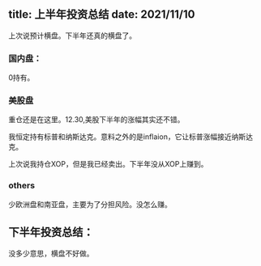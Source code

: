 title:  上半年投资总结
date: 2021/11/10 
-------------------

上次说预计横盘。下半年还真的横盘了。

### 国内盘：
0持有。

### 美股盘
重仓还是在这里。12.30,美股下半年的涨幅其实还不错。

我恒定持有标普和纳斯达克。意料之外的是inflaion，它让标普涨幅接近纳斯达克。 

上次说我持仓XOP，但是我已经卖出。下半年没从XOP上赚到。

### others
少欧洲盘和南亚盘，主要为了分担风险。没怎么赚。

## 下半年投资总结：
没多少意思，横盘不好做。
